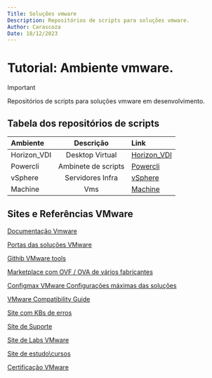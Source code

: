 ```yaml
---
Title: Soluções vmware
Description: Repositórios de scripts para soluções vmware.
Author: Carascoza
Date: 18/12/2023
---
```


# Tutorial: Ambiente vmware.

>[!IMPORTANT]
>Repositórios de scripts para soluções vmware em desenvolvimento.

## Tabela dos repositórios de scripts

| Ambiente              | Descrição                   | Link                                                       |
|:-----------           |    :---------:              |:----                                                       |
| Horizon_VDI           | Desktop Virtual             |[ Horizon_VDI](./Horizon_VDI/README.md)                     |
| Powercli              | Ambinete de scripts         |[ Powercli](./Powercli/README.MD)                           |
| vSphere               | Servidores Infra            |[ vSphere](./vSphere/README.md)                             |
| Machine               | Vms                         |[ Machine](./Machine/README.md)                             |

## Sites e Referências VMware

[Documentação Vmware](https://docs.vmware.com)

[Portas das soluções VMware](https://ports.esp.vmware.com/)

[Githib VMware tools](https://github.com/vmware/open-vm-tools)

[Marketplace com OVF / OVA de vários fabricantes](https://marketplace.cloud.vmware.com/)

[Configmax VMware Configurações máximas das soluções](https://configmax.esp.vmware.com/home)

[VMware Compatibility Guide](https://www.vmware.com/resources/compatibility/search.php)

[Site com KBs de erros](https://kb.vmware.com/s/)

[Site de Suporte](https://www.vmware.com/support/services.html)

[Site de Labs VMware](https://labs.hol.vmware.com)

[Site de estudo\cursos](https://www.vmware.com/learning.html)

[Certificação VMware](https://www.vmware.com/learning/certification.html)